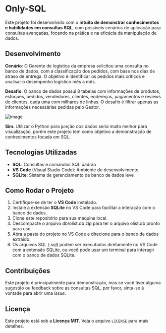 # Only-SQL

Este projeto foi desenvolvido com o **intuito de demonstrar conhecimentos e habilidades em consultas SQL**, com possíveis cenários de aplicação para consultas avançadas, focando na prática e na eficácia da manipulação de dados.

## Desenvolvimento

**Cenário**: O Gerente de logística da empresa solicitou uma consulta no banco de dados, com a classificação dos pedidos, com base nos dias de atraso de entrega. O objetivo é identificar os pedidos mais críticos e analisar o desempenho logístico mês a mês.

**Desafio**: O banco de dados possui 8 tabelas com informações de produtos, estoques, pedidos, vendedores, clientes, endereços, pagamentos e reviews de clientes, cada uma com milhares de linhas. O desafio é filtrar apenas as informações necessárias pedidas pelo Gestor.

![image](https://github.com/user-attachments/assets/be03ee39-89bc-42e5-8d64-dda3b6ba0ea9)

**Sim**. Utilizar o Python para junção dos dados seria muito melhor para visualização, porém este projeto tem como objetivo a demonstração de conhecimentos focada em SQL.

## Tecnologias Utilizadas
* **SQL**: Consultas e comandos SQL padrão
* **VS Code** (Visual Studio Code): Ambiente de desenvolvimento
* **SQLite**: Sistema de gerenciamento de banco de dados leve

## Como Rodar o Projeto
1.  Certifique-se de ter o **VS Code** instalado.
2.  Instale a extensão **SQLite** no VS Code para facilitar a interação com o banco de dados.
3.  Clone este repositório para sua máquina local.
4.  Descompacte o arquivo db/olist.db.zip para ter o arquivo olist.db pronto para uso.
5.  Abra a pasta do projeto no VS Code e direcione para o banco de dados extraído.
6.  Os arquivos SQL (.sql) podem ser executados diretamente no VS Code com a extensão SQLite, ou você pode usar um terminal para interagir com o banco de dados SQLite.

## Contribuições
Este projeto é principalmente para demonstração, mas se você tiver alguma sugestão ou feedback sobre as consultas SQL, por favor, sinta-se à vontade para abrir uma *issue*.

## Licença
Este projeto está sob a **Licença MIT**. Veja o arquivo `LICENSE` para mais detalhes.


